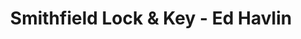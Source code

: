 ---
title: "Smithfield Lock & Key - Ed Havlin"
url: /belfast/smithfield-lock-and-key-ed-havlin/
shop: locksmith
---
